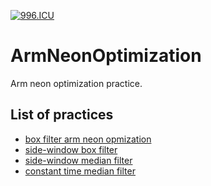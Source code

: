 [![996.ICU](https://img.shields.io/badge/link-996.icu-red.svg)](https://996.icu/#/en_US)

# ArmNeonOptimization

Arm neon optimization practice.

## List of practices
* [box filter arm neon opmization](https://github.com/Ldpe2G/ArmNeonOptimization/tree/master/boxFilter)
* [side-window box filter](https://github.com/Ldpe2G/ArmNeonOptimization/tree/master/sideWindowBoxFilter)
* [side-window median filter](https://github.com/Ldpe2G/ArmNeonOptimization/tree/master/sideWindowMedianFilter)
* [constant time median filter](https://github.com/Ldpe2G/ArmNeonOptimization/tree/master/ConstantTimeMedianFilter)
